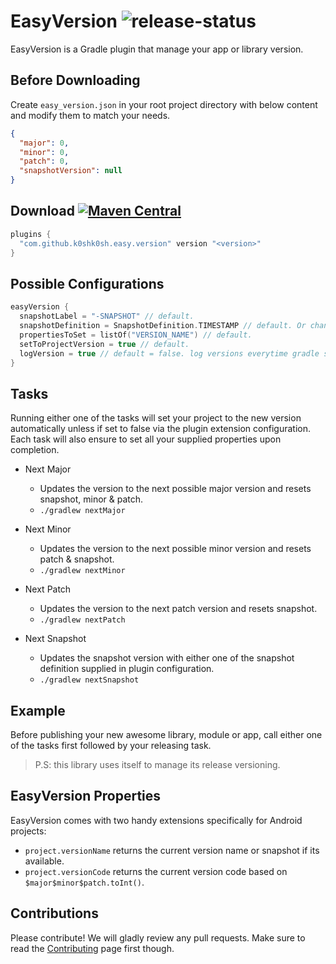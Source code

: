 # EasyVersion ![release-status](https://github.com/k0shk0sh/EasyVersion/actions/workflows/release.yml/badge.svg)

EasyVersion is a Gradle plugin that manage your app or library version.

## Before Downloading

Create `easy_version.json` in your root project directory with below content and modify them to
match your needs.

```json
{
  "major": 0,
  "minor": 0,
  "patch": 0,
  "snapshotVersion": null
}
```

## Download [![Maven Central](https://maven-badges.herokuapp.com/maven-central/com.github.k0shk0sh/easyversion/badge.svg)](https://maven-badges.herokuapp.com/maven-central/com.github.k0shk0sh/easyversion)

```kotlin
plugins {
  "com.github.k0shk0sh.easy.version" version "<version>"
}
```

## Possible Configurations

```kotlin
easyVersion {
  snapshotLabel = "-SNAPSHOT" // default.
  snapshotDefinition = SnapshotDefinition.TIMESTAMP // default. Or change to DATE_SECONDS, COMMIT.
  propertiesToSet = listOf("VERSION_NAME") // default.
  setToProjectVersion = true // default.
  logVersion = true // default = false. log versions everytime gradle syncs.
}
```

## Tasks

Running either one of the tasks will set your project to the new version automatically unless if set
to false via the plugin extension configuration. Each task will also ensure to set all your supplied
properties upon completion.

- Next Major
  - Updates the version to the next possible major version and resets snapshot, minor & patch.
  - `./gradlew nextMajor`

- Next Minor
  - Updates the version to the next possible minor version and resets patch & snapshot.
  - `./gradlew nextMinor`

- Next Patch
  - Updates the version to the next patch version and resets snapshot.
  - `./gradlew nextPatch`

- Next Snapshot
  - Updates the snapshot version with either one of the snapshot definition supplied in plugin
    configuration.
  - `./gradlew nextSnapshot`

## Example

Before publishing your new awesome library, module or app, call either one of the tasks first followed by
your releasing task.

> P.S: this library uses itself to manage its release versioning.

## EasyVersion Properties

EasyVersion comes with two handy extensions specifically for Android projects:

- `project.versionName` returns the current version name or snapshot if its available.
- `project.versionCode` returns the current version code based on `$major$minor$patch.toInt()`.

## Contributions

Please contribute! We will gladly review any pull requests. Make sure to read
the [Contributing](.github/CONTRIBUTING.md) page first though.
